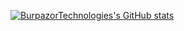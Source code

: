 [![BurpazorTechnologies's GitHub stats](https://github-readme-stats.vercel.app/api?username=BurpazorTechnologies)](https://github.com/BurpazorTechnologies/github-readme-stats)
